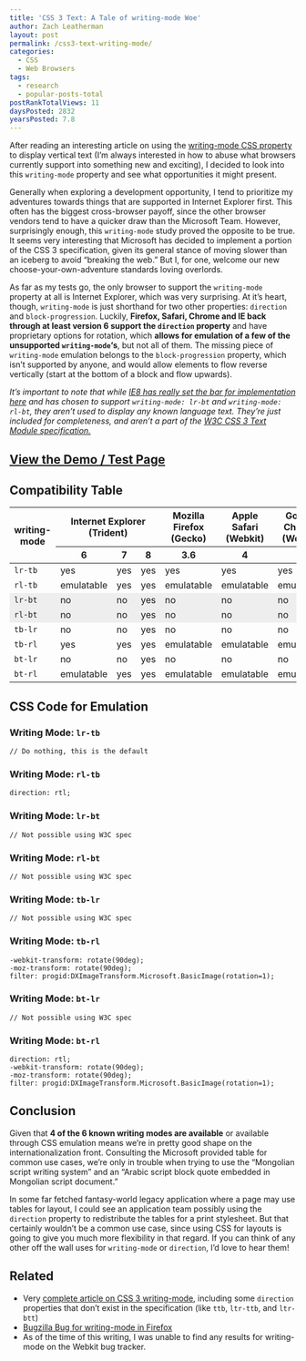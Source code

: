 ```yaml
---
title: 'CSS 3 Text: A Tale of writing-mode Woe'
author: Zach Leatherman
layout: post
permalink: /css3-text-writing-mode/
categories:
  - CSS
  - Web Browsers
tags:
  - research
  - popular-posts-total
postRankTotalViews: 11
daysPosted: 2832
yearsPosted: 7.8
---
```


After reading an interesting article on using the [writing-mode CSS property][1] to display vertical text (I’m always interested in how to abuse what browsers currently support into something new and exciting), I decided to look into this `writing-mode` property and see what opportunities it might present.

 [1]: http://www.thecssninja.com/css/real-text-rotation-with-css

Generally when exploring a development opportunity, I tend to prioritize my adventures towards things that are supported in Internet Explorer first. This often has the biggest cross-browser payoff, since the other browser vendors tend to have a quicker draw than the Microsoft Team. However, surprisingly enough, this `writing-mode` study proved the opposite to be true. It seems very interesting that Microsoft has decided to implement a portion of the CSS 3 specification, given its general stance of moving slower than an iceberg to avoid “breaking the web.” But I, for one, welcome our new choose-your-own-adventure standards loving overlords.

As far as my tests go, the only browser to support the `writing-mode` property at all is Internet Explorer, which was very surprising. At it’s heart, though, `writing-mode` is just shorthand for two other properties: `direction` and `block-progression`. Luckily, **Firefox, Safari, Chrome and IE back through at least version 6 support the `direction` property** and have proprietary options for rotation, which **allows for emulation of a few of the unsupported `writing-mode`‘s**, but not all of them. The missing piece of `writing-mode` emulation belongs to the `block-progression` property, which isn’t supported by anyone, and would allow elements to flow reverse vertically (start at the bottom of a block and flow upwards).

*It’s important to note that while [IE8 has really set the bar for implementation here][2] and has chosen to support `writing-mode: lr-bt` and `writing-mode: rl-bt`, they aren’t used to display any known language text. They’re just included for completeness, and aren’t a part of the [W3C CSS 3 Text Module specification.][3]*

 [2]: http://blogs.msdn.com/ie/archive/2009/05/29/the-css-corner-writing-mode.aspx
 [3]: http://www.w3.org/TR/2003/CR-css3-text-20030514/

## [View the Demo / Test Page][4]

 [4]: http://zachleat.com/test/writing-mode/

## Compatibility Table

<table class="compatibility">
<thead>
<tr>
<th rowspan="2">writing-mode</th>
<th colspan="3">Internet Explorer<br>(Trident)</th>
<th>Mozilla Firefox<br>(Gecko)</th>
<th>Apple Safari<br>(Webkit)</th>
<th>Google Chrome<br>(Webkit)</th>
</tr>
<tr>
<th>6</th>
<th>7</th>
<th>8</th>
<th>3.6</th>
<th>4</th>
<th>4</th>
</tr>
</thead>
<tbody>
<tr>
<td><code>lr-tb</code></td>
<td class="yes">yes</td>
<td class="yes">yes</td>
<td class="yes">yes</td>
<td class="yes">yes</td>
<td class="yes">yes</td>
<td class="yes">yes</td>
</tr>
<tr>
<td><code>rl-tb</code></td>
<td class="emulate">emulatable</td>
<td class="yes">yes</td>
<td class="yes">yes</td>
<td class="emulate">emulatable</td>
<td class="emulate">emulatable</td>
<td class="emulate">emulatable</td>
</tr>
<tr style="background-color: #eee;">
<td><code>lr-bt</code></td>
<td class="no">no</td>
<td class="no">no</td>
<td class="yes">yes</td>
<td class="no">no</td>
<td class="no">no</td>
<td class="no">no</td>
</tr>
<tr style="background-color: #eee;">
<td><code>rl-bt</code></td>
<td class="no">no</td>
<td class="no">no</td>
<td class="yes">yes</td>
<td class="no">no</td>
<td class="no">no</td>
<td class="no">no</td>
</tr>
<tr>
<td><code>tb-lr</code></td>
<td class="no">no</td>
<td class="no">no</td>
<td class="yes">yes</td>
<td class="no">no</td>
<td class="no">no</td>
<td class="no">no</td>
</tr>
<tr>
<td><code>tb-rl</code></td>
<td class="yes">yes</td>
<td class="yes">yes</td>
<td class="yes">yes</td>
<td class="emulate">emulatable</td>
<td class="emulate">emulatable</td>
<td class="emulate">emulatable</td>
</tr>
<tr>
<td><code>bt-lr</code></td>
<td class="no">no</td>
<td class="no">no</td>
<td class="yes">yes</td>
<td class="no">no</td>
<td class="no">no</td>
<td class="no">no</td>
</tr>
<tr>
<td><code>bt-rl</code></td>
<td class="emulate">emulatable</td>
<td class="yes">yes</td>
<td class="yes">yes</td>
<td class="emulate">emulatable</td>
<td class="emulate">emulatable</td>
<td class="emulate">emulatable</td>
</tr>
</tbody>
</table>

## CSS Code for Emulation


### Writing Mode: `lr-tb`

    // Do nothing, this is the default

### Writing Mode: `rl-tb`

    direction: rtl;

### Writing Mode: `lr-bt`

    // Not possible using W3C spec

### Writing Mode: `rl-bt`

    // Not possible using W3C spec

### Writing Mode: `tb-lr`

    // Not possible using W3C spec

### Writing Mode: `tb-rl`

    -webkit-transform: rotate(90deg);
    -moz-transform: rotate(90deg);
    filter: progid:DXImageTransform.Microsoft.BasicImage(rotation=1);

### Writing Mode: `bt-lr`

    // Not possible using W3C spec

### Writing Mode: `bt-rl`

    direction: rtl;
    -webkit-transform: rotate(90deg);
    -moz-transform: rotate(90deg);
    filter: progid:DXImageTransform.Microsoft.BasicImage(rotation=1);

## Conclusion

Given that **4 of the 6 known writing modes are available** or available through CSS emulation means we’re in pretty good shape on the internationalization front. Consulting the Microsoft provided table for common use cases, we’re only in trouble when trying to use the “Mongolian script writing system” and an “Arabic script block quote embedded in Mongolian script document.”

In some far fetched fantasy-world legacy application where a page may use tables for layout, I could see an application team possibly using the `direction` property to redistribute the tables for a print stylesheet. But that certainly wouldn’t be a common use case, since using CSS for layouts is going to give you much more flexibility in that regard. If you can think of any other off the wall uses for `writing-mode` or `direction`, I’d love to hear them!

## Related

*   Very [complete article on CSS 3 writing-mode][5], including some `direction` properties that don’t exist in the specification (like `ttb`, `ltr-ttb`, and `ltr-btt`)
*   [Bugzilla Bug for writing-mode in Firefox][6]
*   As of the time of this writing, I was unable to find any results for writing-mode on the Webkit bug tracker.

 [5]: http://fantasai.inkedblade.net/style/discuss/vertical-text/#logical
 [6]: https://bugzilla.mozilla.org/show_bug.cgi?id=writing-mode
